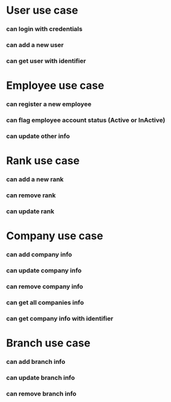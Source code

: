 # User use case

### can login with credentials
### can add a new user
### can get user with identifier

# Employee use case

### can register a new employee
### can flag employee account status (Active or InActive)
### can update other info

# Rank use case

### can add a new rank
### can remove rank
### can update rank

# Company use case

### can add company info
### can update company info
### can remove company info
### can get all companies info
### can get company info with identifier

# Branch use case

### can add branch info
### can update branch info
### can remove branch info
